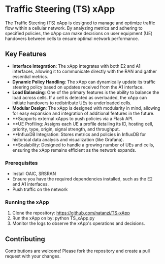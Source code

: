 # Traffic Steering (TS) xApp

The Traffic Steering (TS) xApp is designed to manage and optimize traffic flow within a cellular network. By analyzing metrics and adhering to specified policies, the xApp can make decisions on user equipment (UE) handovers between cells to ensure optimal network performance.

## Key Features

- **Interface Integration**: The xApp integrates with both E2 and A1 interfaces, allowing it to communicate directly with the RAN and gather essential metrics.
- **Dynamic Policy Handling**: The xApp can dynamically update its traffic steering policy based on updates received from the A1 interface.
- **Load Balancing**: One of the primary features is the ability to balance the load across cells. If a cell is detected as overloaded, the xApp can initiate handovers to redistribute UEs to underloaded cells.
- **Modular Design**: The xApp is designed with modularity in mind, allowing for easy expansion and integration of additional features in the future.
- **Supports external xApps to push policies via a Flask API.
- **UE Profiling: Assigns each UE a profile detailing its ID, hosting cell, priority, type, origin, signal strength, and throughput.
- **InfluxDB Integration: Stores metrics and policies in InfluxDB for historical data analysis and visualization (like Grafana).
- **Scalability: Designed to handle a growing number of UEs and cells, ensuring the xApp remains efficient as the network expands.

### Prerequisites
- Install OAIC, SRSRAN
- Ensure you have the required dependencies installed, such as the E2 and A1 interfaces.
- Push traffic on the network

### Running the xApp

1. Clone the repository:
https://github.com/natanzi/TS-xApp
2. Run the xApp on by:
   python TS_xApp.py
3. Monitor the logs to observe the xApp's operations and decisions.

## Contributing

Contributions are welcome! Please fork the repository and create a pull request with your changes.

